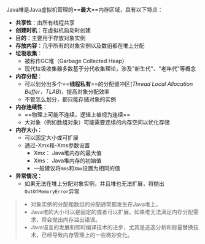 
  
Java堆是Java虚拟机管理的==**最大**==内存区域，具有以下特点： 

- **共享性**：由所有线程共享 
- **创建时机**：在虚拟机启动时创建 
- **目的**：主要用于存放对象实例 
- **存放内容**：几乎所有的对象实例以及数组都在堆上分配 
- **垃圾收集**： 
	- 被称作GC堆（Garbage Collected Heap） 
	- 现代垃圾收集器多数基于分代收集理论，涉及"新生代"、"老年代"等概念 
- **内存分配**： 
	- 可以划分出多个==**线程私有**==的分配缓冲区(*Thread Local Allocation Buffer，TLAB*)，提高对象分配效率 
	- 不管怎么划分，都只能存储对象的实例
- **内存连续性**： 
	- ==物理上可能不连续，逻辑上被视为连续== 
	- 大对象（例如数组对象）可能需要连续的内存空间以优化存储 
- **内存大小**： 
	- 可以固定大小或可扩展
	- 通过-Xmx和-Xms参数设置
		- Xmx： Java堆内存的最大值
		- Xms： Java堆内存的初始值
		- 一般建议将`Xms`和`Xmx`设置为相同的值
- **异常情况**： 
	- 如果无法在堆上分配对象实例，并且堆也无法扩展，将抛出`OutOfMemoryError`异常 


>- 对象实例的分配和数组的分配通常都发生在Java堆上。
>- Java堆的大小可以是固定的或者可以扩展。如果堆无法满足内存分配需求，将会抛出内存溢出错误。
>- Java语言的发展和即时编译技术的进步，尤其是逃逸分析和标量替换技术，已经导致内存管理上的一些微妙变化。
